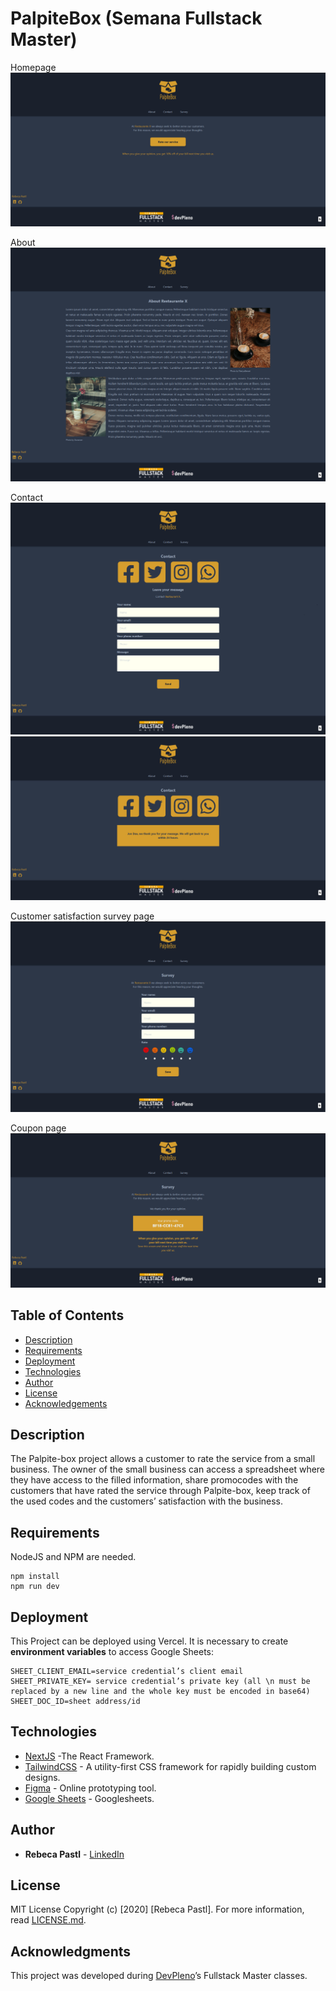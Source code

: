 # PalpiteBox (Semana Fullstack Master)

Homepage
![Preview](https://github.com/RebecaPastl/palpite-box/blob/master/public/images/index.png)

About
![Preview](https://github.com/RebecaPastl/palpite-box/blob/master/public/images/about.png)

Contact
![Preview](https://github.com/RebecaPastl/palpite-box/blob/master/public/images/contact.png)
![Preview](https://github.com/RebecaPastl/palpite-box/blob/master/public/images/contactThankYou.png)

Customer satisfaction survey page
![Preview](https://github.com/RebecaPastl/palpite-box/blob/master/public/images/survey.png)

Coupon page
![Preview](https://github.com/RebecaPastl/palpite-box/blob/master/public/images/surveyPromoCode.png)

## Table of Contents
* [Description](#description)
* [Requirements](#requirements)
* [Deployment](#deployment)
* [Technologies](#technologies)
* [Author](#author)
* [License](#license)
* [Acknowledgements](#acknowledgments)

## Description

The Palpite-box project allows a customer to rate the service from a small business. The owner of the small business can access a spreadsheet where they have access to the filled information, share promocodes with the customers that have rated the service through Palpite-box, keep track of the used codes and the customers’ satisfaction with the business.

## Requirements

NodeJS and NPM are needed.

```
npm install
npm run dev
```

## Deployment
This Project can be deployed using Vercel.
It is necessary to create **environment variables** to access Google Sheets:
```
SHEET_CLIENT_EMAIL=service credential’s client email
SHEET_PRIVATE_KEY= service credential’s private key (all \n must be replaced by a new line and the whole key must be encoded in base64)
SHEET_DOC_ID=sheet address/id
```

## Technologies

* [NextJS](https://nextjs.org/) -The React Framework.
* [TailwindCSS](https://tailwindcss.com/) - A utility-first CSS framework for
rapidly building custom designs.
* [Figma](https://figma.com/) - Online prototyping tool.
* [Google Sheets](https://drive.google.com) - Googlesheets.

## Author

* **Rebeca Pastl** - [LinkedIn](https://www.linkedin.com/in/rebeca-pastl/)

## License

MIT License 
Copyright (c) [2020] [Rebeca Pastl].
For more information, read [LICENSE.md](LICENSE.md).

## Acknowledgments
This project was developed during [DevPleno](https://devpleno.com/)’s Fullstack Master classes.
